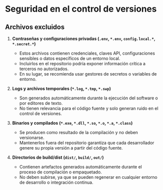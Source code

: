 # Seguridad en el control de versiones
## Archivos excluidos

1. **Contraseñas y configuraciones privadas (`.env`, `*.env`, `config.local.*`, `*.secret.*`)**  
   - Estos archivos contienen credenciales, claves API, configuraciones sensibles o datos específicos de un entorno local.  
   - Incluirlos en el repositorio podría exponer información crítica a terceros no autorizados.  
   - En su lugar, se recomienda usar gestores de secretos o variables de entorno.  

2. **Logs y archivos temporales (`*.log`, `*.tmp`, `*.swp`)**  
   - Son generados automáticamente durante la ejecución del software o por editores de texto.  
   - No tienen relevancia para el código fuente y solo generan ruido en el control de versiones.  

3. **Binarios y compilados (`*.exe`, `*.dll`, `*.so`, `*.o`, `*.a`, `*.class`)**  
   - Se producen como resultado de la compilación y no deben versionarse.  
   - Mantenerlos fuera del repositorio garantiza que cada desarrollador genere su propia versión a partir del código fuente.  

4. **Directorios de build/dist (`dist/`, `build/`, `out/`)**  
   - Contienen artefactos generados automáticamente durante el proceso de compilación o empaquetado.  
   - No deben subirse, ya que se pueden regenerar en cualquier entorno de desarrollo o integración continua.  
